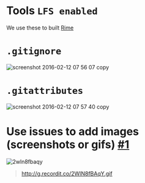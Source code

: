 # Tools `LFS enabled`
We use these to built [Rime](https://rime.co)

# `.gitignore`
![screenshot 2016-02-12 07 56 07 copy](https://cloud.githubusercontent.com/assets/5635088/12998115/cd637cd4-d165-11e5-8d8a-31c33363e108.png)

# `.gitattributes`
![screenshot 2016-02-12 07 57 40 copy](https://cloud.githubusercontent.com/assets/5635088/12998114/cd629a8a-d165-11e5-91b3-38e4f24db5db.png)

# Use issues to add images (screenshots or gifs) [#1](issues/1)
![2wln8fbaqy](https://cloud.githubusercontent.com/assets/5635088/12998024/e5b5b546-d164-11e5-8c52-bd20b44a66ab.gif)
> http://g.recordit.co/2WlN8fBAqY.gif
